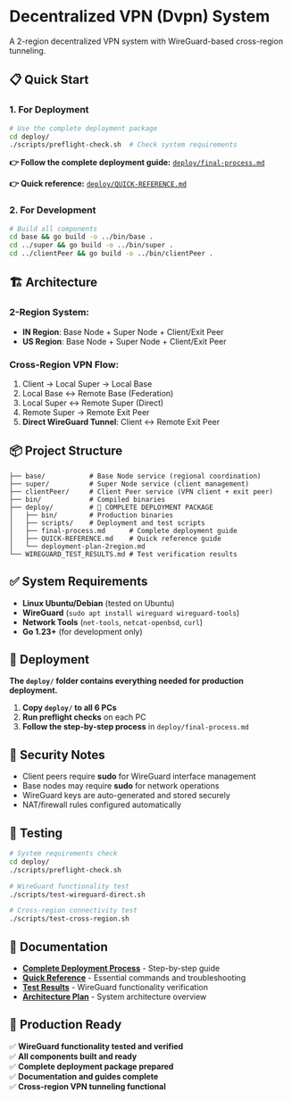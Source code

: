 # Decentralized VPN (Dvpn) System

A 2-region decentralized VPN system with WireGuard-based cross-region tunneling.

## 📋 **Quick Start**

### **1. For Deployment**
```bash
# Use the complete deployment package
cd deploy/
./scripts/preflight-check.sh  # Check system requirements
```

**👉 Follow the complete deployment guide:** [`deploy/final-process.md`](deploy/final-process.md)

**👉 Quick reference:** [`deploy/QUICK-REFERENCE.md`](deploy/QUICK-REFERENCE.md)

### **2. For Development**
```bash
# Build all components
cd base && go build -o ../bin/base .
cd ../super && go build -o ../bin/super .
cd ../clientPeer && go build -o ../bin/clientPeer .
```

## 🏗️ **Architecture**

### **2-Region System:**
- **IN Region**: Base Node + Super Node + Client/Exit Peer
- **US Region**: Base Node + Super Node + Client/Exit Peer

### **Cross-Region VPN Flow:**
1. Client → Local Super → Local Base
2. Local Base ↔ Remote Base (Federation)
3. Local Super ↔ Remote Super (Direct)
4. Remote Super → Remote Exit Peer
5. **Direct WireGuard Tunnel**: Client ↔ Remote Exit Peer

## 📦 **Project Structure**

```
├── base/           # Base Node service (regional coordination)
├── super/          # Super Node service (client management)
├── clientPeer/     # Client Peer service (VPN client + exit peer)
├── bin/            # Compiled binaries
├── deploy/         # 🎯 COMPLETE DEPLOYMENT PACKAGE
│   ├── bin/        # Production binaries
│   ├── scripts/    # Deployment and test scripts
│   ├── final-process.md      # Complete deployment guide
│   ├── QUICK-REFERENCE.md    # Quick reference guide
│   └── deployment-plan-2region.md
└── WIREGUARD_TEST_RESULTS.md # Test verification results
```

## ✅ **System Requirements**

- **Linux Ubuntu/Debian** (tested on Ubuntu)
- **WireGuard** (`sudo apt install wireguard wireguard-tools`)
- **Network Tools** (`net-tools`, `netcat-openbsd`, `curl`)
- **Go 1.23+** (for development only)

## 🚀 **Deployment**

**The `deploy/` folder contains everything needed for production deployment.**

1. **Copy `deploy/` to all 6 PCs**
2. **Run preflight checks** on each PC
3. **Follow the step-by-step process** in `deploy/final-process.md`

## 🔐 **Security Notes**

- Client peers require **sudo** for WireGuard interface management
- Base nodes may require **sudo** for network operations  
- WireGuard keys are auto-generated and stored securely
- NAT/firewall rules configured automatically

## 🧪 **Testing**

```bash
# System requirements check
cd deploy/
./scripts/preflight-check.sh

# WireGuard functionality test
./scripts/test-wireguard-direct.sh

# Cross-region connectivity test
./scripts/test-cross-region.sh
```

## 📖 **Documentation**

- **[Complete Deployment Process](deploy/final-process.md)** - Step-by-step guide
- **[Quick Reference](deploy/QUICK-REFERENCE.md)** - Essential commands and troubleshooting
- **[Test Results](WIREGUARD_TEST_RESULTS.md)** - WireGuard functionality verification
- **[Architecture Plan](deploy/deployment-plan-2region.md)** - System architecture overview

## 🎯 **Production Ready**

✅ **WireGuard functionality tested and verified**  
✅ **All components built and ready**  
✅ **Complete deployment package prepared**  
✅ **Documentation and guides complete**  
✅ **Cross-region VPN tunneling functional**
